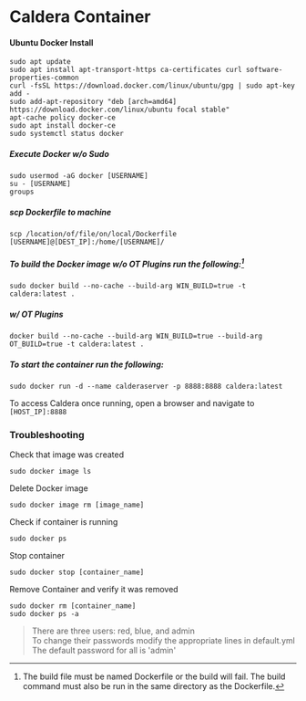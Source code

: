 # Caldera Container  

#### Ubuntu Docker Install  
```
sudo apt update
sudo apt install apt-transport-https ca-certificates curl software-properties-common
curl -fsSL https://download.docker.com/linux/ubuntu/gpg | sudo apt-key add -
sudo add-apt-repository "deb [arch=amd64] https://download.docker.com/linux/ubuntu focal stable"
apt-cache policy docker-ce
sudo apt install docker-ce
sudo systemctl status docker
```  

##### Execute Docker w/o Sudo
```
sudo usermod -aG docker [USERNAME]
su - [USERNAME]
groups
```

##### scp Dockerfile to machine
```
scp /location/of/file/on/local/Dockerfile [USERNAME]@[DEST_IP]:/home/[USERNAME]/
```

##### To build the Docker image w/o OT Plugins run the following:[^1]
```
sudo docker build --no-cache --build-arg WIN_BUILD=true -t caldera:latest .
```

##### w/ OT Plugins
```
docker build --no-cache --build-arg WIN_BUILD=true --build-arg OT_BUILD=true -t caldera:latest .
```

##### To start the container run the following:
```
sudo docker run -d --name calderaserver -p 8888:8888 caldera:latest
```

To access Caldera once running, open a browser and navigate to ```[HOST_IP]:8888```

### Troubleshooting
Check that image was created
```
sudo docker image ls
```
Delete Docker image
```
sudo docker image rm [image_name]
```
Check if container is running
```
sudo docker ps
```
Stop container
```
sudo docker stop [container_name]
```
Remove Container and verify it was removed
```
sudo docker rm [container_name]
sudo docker ps -a
```

> There are three users: red, blue, and admin  
> To change their passwords modify the appropriate lines in default.yml  
> The default password for all is 'admin'

[^1]: The build file must be named Dockerfile or the build will fail.  The build command must also be run in the same directory as the Dockerfile.


